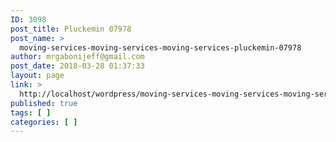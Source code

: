 ```yaml
---
ID: 3098
post_title: Pluckemin 07978
post_name: >
  moving-services-moving-services-moving-services-pluckemin-07978
author: mrgabonijeff@gmail.com
post_date: 2018-03-28 01:37:33
layout: page
link: >
  http://localhost/wordpress/moving-services-moving-services-moving-services-pluckemin-07978/
published: true
tags: [ ]
categories: [ ]
---
```

